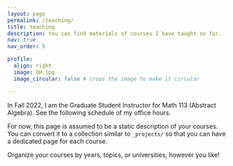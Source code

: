 ```yaml
---
layout: page
permalink: /teaching/
title: teaching
description: You can find materials of courses I have taught so far.
nav: true
nav_order: 5

profile:
  align: right
  image: OH.jpg
  image_circular: false # crops the image to make it circular

---
```


In Fall 2022, I am the Graduate Student Instructor for Math 113 (Abstract Algebra). See the following schedule of my office hours.



For now, this page is assumed to be a static description of your courses. You can convert it to a collection similar to `_projects/` so that you can have a dedicated page for each course.

Organize your courses by years, topics, or universities, however you like!
